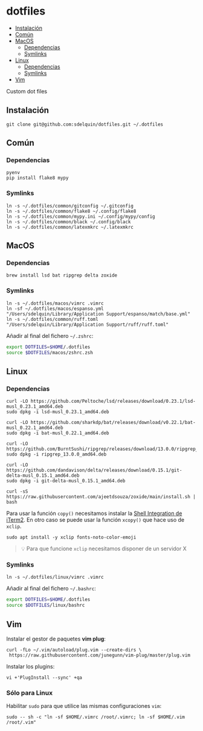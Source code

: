 # dotfiles <!-- omit from toc -->

- [Instalación](#instalación)
- [Común](#común)
- [MacOS](#macos)
  - [Dependencias](#dependencias)
  - [Symlinks](#symlinks)
- [Linux](#linux)
  - [Dependencias](#dependencias-1)
  - [Symlinks](#symlinks-1)
- [Vim](#vim)

Custom dot files

## Instalación

```console
git clone git@github.com:sdelquin/dotfiles.git ~/.dotfiles
```

## Común

### Dependencias <!-- omit from toc -->

```console
pyenv
pip install flake8 mypy
```

### Symlinks <!-- omit from toc -->

```console
ln -s ~/.dotfiles/common/gitconfig ~/.gitconfig
ln -s ~/.dotfiles/common/flake8 ~/.config/flake8
ln -s ~/.dotfiles/common/mypy.ini ~/.config/mypy/config
ln -s ~/.dotfiles/common/black ~/.config/black
ln -s ~/.dotfiles/common/latexmkrc ~/.latexmkrc
```

## MacOS

### Dependencias

```console
brew install lsd bat ripgrep delta zoxide
```

### Symlinks

```console
ln -s ~/.dotfiles/macos/vimrc .vimrc
ln -sf ~/.dotfiles/macos/espanso.yml "/Users/sdelquin/Library/Application Support/espanso/match/base.yml"
ln -s ~/.dotfiles/common/ruff.toml "/Users/sdelquin/Library/Application Support/ruff/ruff.toml"
```

Añadir al final del fichero `~/.zshrc`:

```bash
export DOTFILES=$HOME/.dotfiles
source $DOTFILES/macos/zshrc.zsh
```

## Linux

### Dependencias

```console
curl -LO https://github.com/Peltoche/lsd/releases/download/0.23.1/lsd-musl_0.23.1_amd64.deb
sudo dpkg -i lsd-musl_0.23.1_amd64.deb

curl -LO https://github.com/sharkdp/bat/releases/download/v0.22.1/bat-musl_0.22.1_amd64.deb
sudo dpkg -i bat-musl_0.22.1_amd64.deb

curl -LO https://github.com/BurntSushi/ripgrep/releases/download/13.0.0/ripgrep_13.0.0_amd64.deb
sudo dpkg -i ripgrep_13.0.0_amd64.deb

curl -LO https://github.com/dandavison/delta/releases/download/0.15.1/git-delta-musl_0.15.1_amd64.deb
sudo dpkg -i git-delta-musl_0.15.1_amd64.deb

curl -sS https://raw.githubusercontent.com/ajeetdsouza/zoxide/main/install.sh | bash
```

Para usar la función `copy()` necesitamos instalar la [Shell Integration de iTerm2](https://iterm2.com/documentation-utilities.html). En otro caso se puede usar la función `xcopy()` que hace uso de `xclip`.

```console
sudo apt install -y xclip fonts-noto-color-emoji
```

> 💡 Para que funcione `xclip` necesitamos disponer de un servidor X

### Symlinks

```console
ln -s ~/.dotfiles/linux/vimrc .vimrc
```

Añadir al final del fichero `~/.bashrc`:

```bash
export DOTFILES=$HOME/.dotfiles
source $DOTFILES/linux/bashrc
```

## Vim

Instalar el gestor de paquetes **vim plug**:

```console
curl -fLo ~/.vim/autoload/plug.vim --create-dirs \
 https://raw.githubusercontent.com/junegunn/vim-plug/master/plug.vim
```

Instalar los plugins:

```console
vi +'PlugInstall --sync' +qa
```

### Sólo para Linux <!-- omit from toc -->

Habilitar `sudo` para que utilice las mismas configuraciones `vim`:

```console
sudo -- sh -c "ln -sf $HOME/.vimrc /root/.vimrc; ln -sf $HOME/.vim /root/.vim"
```

